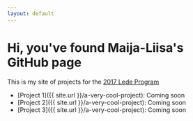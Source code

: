 ```yaml
---
layout: default
---
```

# Hi, you've found Maija-Liisa's GitHub page 
This is my site of projects for the [2017 Lede Program](http://ledeprogram.com)
* [Project 1]({{ site.url }}/a-very-cool-project): Coming soon
* [Project 2]({{ site.url }}/a-very-cool-project): Coming soon
* [Project 3]({{ site.url }}/a-very-cool-project): Coming soon